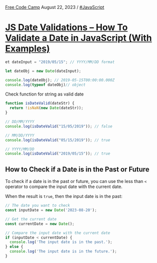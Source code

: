 [Free Code Camp](https://www.freecodecamp.org/news/how-to-validate-a-date-in-javascript/)
August 22, 2023 / [#JavaScript](https://www.freecodecamp.org/news/tag/javascript/)

# [JS Date Validations – How To Validate a Date in JavaScript (With Examples)](https://www.freecodecamp.org/news/how-to-validate-a-date-in-javascript/)
```js
et dateInput = "2019/05/15"; // YYYY/MM/DD format

let dateObj = new Date(dateInput);

console.log(dateObj); // 2019-05-15T00:00:00.000Z
console.log(typeof dateObj)// object
```

Check function for string as valid date
```js
function isDateValid(dateStr) {
  return !isNaN(new Date(dateStr));
}

// DD/MM/YYYY
console.log(isDateValid("15/05/2019")); // false

// MM/DD/YYYY
console.log(isDateValid("05/15/2019")); // true

// YYYY/MM/DD
console.log(isDateValid("2019/05/15")); // true
```


## How to Check if a Date is in the Past or Future

To check if a date is in the past or future, you can use the less than `<` operator to compare the input date with the current date.

When the result is `true`, then the input date is in the past:

```js
// The date you want to check
const inputDate = new Date('2023-08-20'); 

// Get the current date
const currentDate = new Date();

// Compare the input date with the current date
if (inputDate < currentDate) {
  console.log('The input date is in the past.');
} else {
  console.log('The input date is in the future.');
}
```